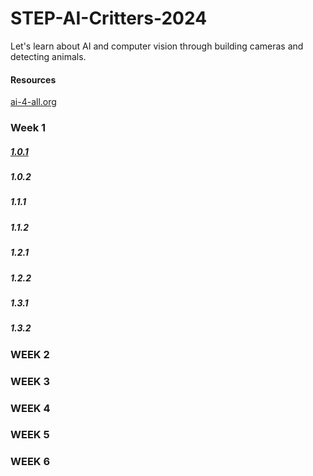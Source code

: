 # STEP-AI-Critters-2024
Let's learn about AI and computer vision through building cameras and detecting animals. 

#### Resources
[ai-4-all.org](https://ai-4-all.org/resources/)


### Week 1

##### <ins>1.0.1</ins>
##### 1.0.2

##### 1.1.1
##### 1.1.2

##### 1.2.1
##### 1.2.2

##### 1.3.1
##### 1.3.2



### WEEK 2

### WEEK 3

### WEEK 4

### WEEK 5

### WEEK 6


